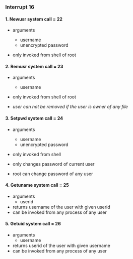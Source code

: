 ### Interrupt 16

#### 1. Newusr system call = 22
- arguments
    - username
    - unencrypted password

- only invoked from shell of root

#### 2. Remusr system call = 23
- arguments
    - username
- only invoked from shell of root

- *user can not be removed if the user is owner of any file*

#### 3. Setpwd system call = 24
- arguments
    - username
    - unencrypted password

- only invoked from shell
- only changes password of current user
- root can change password of any user

#### 4. Getuname system call = 25
- arguments
    - userid
- returns username of the user with given userid
- can be invoked from any process of any user

#### 5. Getuid system call = 26
- arguments
    - username
- returns userid of the user with given username
- can be invoked from any process of any user